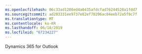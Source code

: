 ```yaml
---
ms.openlocfilehash: 06c33ad1208ed4a0435afdcfad76244528a1fdd7
ms.sourcegitcommit: ad203331ee9737e82ef70206ac04eeb72a5f9c7f
ms.translationtype: MT
ms.contentlocale: ko-KR
ms.lasthandoff: 06/18/2019
ms.locfileid: "67234227"
---
```

Dynamics 365 for Outlook